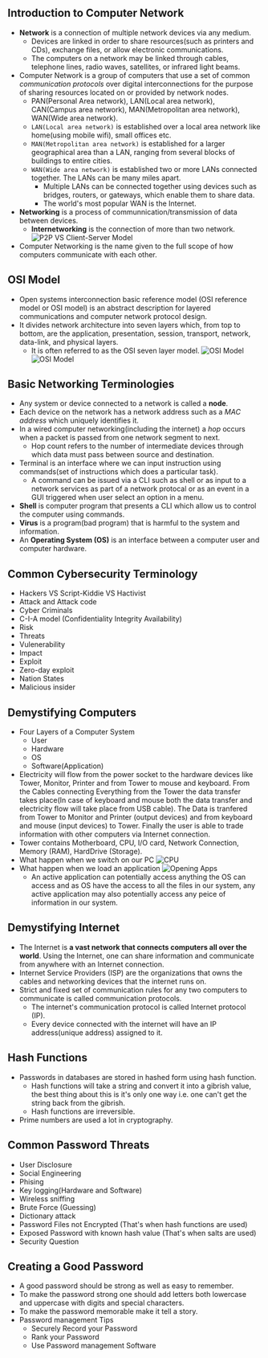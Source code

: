 ## Introduction to Computer Network

- **Network** is a connection of multiple network devices via any medium.
  - Devices are linked in order to share resources(such as printers and CDs), exchange files, or allow electronic communications.
  - The computers on a network may be linked through cables, telephone lines, radio waves, satellites, or infrared light beams.
- Computer Network is a group of computers that use a set of common _communication protocols_ over digital interconnections for the purpose of sharing resources located on or provided by network nodes.
  - PAN(Personal Area network), LAN(Local area network), CAN(Campus area network), MAN(Metropolitan area network), WAN(Wide area network).
  - `LAN(Local area network)` is established over a local area network like home(using mobile wifi), small offices etc.
  - `MAN(Metropolitan area network)` is established for a larger geographical area than a LAN, ranging from several blocks of buildings to entire cities.
  - `WAN(Wide area network)` is established two or more LANs connected together. The LANs can be many miles apart.
    - Multiple LANs can be connected together using devices such as bridges, routers, or gateways, which enable them to share data.
    - The world's most popular WAN is the Internet.
- **Networking** is a process of communnication/transmission of data between devices.
  - **Internetworking** is the connection of more than two network.
    ![P2P VS Client-Server Model](./images/p2p_c-s.png "P2P VS Client-Server Model")
- Computer Networking is the name given to the full scope of how computers communicate with each other.

## OSI Model

- Open systems interconnection basic reference model (OSI reference model or OSI model) is an abstract description for layered communications and computer network protocol design.
- It divides network architecture into seven layers which, from top to bottom, are the application, presentation, session, transport, network, data-link, and physical layers.
  - It is often referred to as the OSI seven layer model.
    ![OSI Model](./images/OSI.jpeg "OSI Model")
    ![OSI Model](./images/7_layer_of_OSI.png "OSI Model")

## Basic Networking Terminologies

- Any system or device connected to a network is called a **node**.
- Each device on the network has a network address such as a _MAC address_ which uniquely identifies it.
- In a wired computer networking(including the internet) a _hop_ occurs when a packet is passed from one network segment to next.
  - Hop count refers to the number of intermediate devices through which data must pass between source and destination.
- Terminal is an interface where we can input instruction using commands(set of instructions which does a particular task).
  - A command can be issued via a CLI such as shell or as input to a network services as part of a network protocal or as an event in a GUI triggered when user select an option in a menu.
- **Shell** is computer program that presents a CLI which allow us to control the computer using commands.
- **Virus** is a program(bad program) that is harmful to the system and information.
- An **Operating System (OS)** is an interface between a computer user and computer hardware.

## Common Cybersecurity Terminology

- Hackers VS Script-Kiddie VS Hactivist
- Attack and Attack code
- Cyber Criminals
- C-I-A model (Confidentiality Integrity Availability)
- Risk
- Threats
- Vulenerability
- Impact
- Exploit
- Zero-day exploit
- Nation States
- Malicious insider

## Demystifying Computers

- Four Layers of a Computer System
  - User
  - Hardware
  - OS
  - Software(Application)
- Electricity will flow from the power socket to the hardware devices like Tower, Monitor, Printer and from Tower to mouse and keyboard. From the Cables connecting Everything from the Tower the data transfer takes place(In case of keyboard and mouse both the data transfer and electricity flow will take place from USB cable). The Data is tranfered from Tower to Monitor and Printer (output devices) and from keyboard and mouse (input devices) to Tower. Finally the user is able to trade information with other computers via Internet connection.
- Tower contains Motherboard, CPU, I/O card, Network Connection, Memory (RAM), HardDrive (Storage).
- What happen when we switch on our PC
  ![CPU](./images/cpu.png "CPU")
- What happen when we load an application
  ![Opening Apps](./images/cpu-flow.png "Opening apps")
  - An active application can potentially access anything the OS can access and as OS have the access to all the files in our system, any active application may also potentially access any peice of information in our system.

## Demystifying Internet

- The Internet is **a vast network that connects computers all over the world**. Using the Internet, one can share information and communicate from anywhere with an Internet connection.
- Internet Service Providers (ISP) are the organizations that owns the cables and networking devices that the internet runs on.
- Strict and fixed set of communication rules for any two computers to communicate is called communication protocols.
  - The internet's communication protocol is called Internet protocol (IP).
  - Every device connected with the internet will have an IP address(unique address) assigned to it.

## Hash Functions

- Passwords in databases are stored in hashed form using hash function.
  - Hash functions will take a string and convert it into a gibrish value, the best thing about this is it's only one way i.e. one can't get the string back from the gibrish.
  - Hash functions are irreversible.
- Prime numbers are used a lot in cryptography.

## Common Password Threats

- User Disclosure
- Social Engineering
- Phising
- Key logging(Hardware and Software)
- Wireless sniffing
- Brute Force (Guessing)
- Dictionary attack
- Password Files not Encrypted (That's when hash functions are used)
- Exposed Password with known hash value (That's when salts are used)
- Security Question

## Creating a Good Password

- A good password should be strong as well as easy to remember.
- To make the password strong one should add letters both lowercase and uppercase with digits and special characters.
- To make the password memorable make it tell a story.
- Password management Tips
  - Securely Record your Password
  - Rank your Password
  - Use Password management Software
